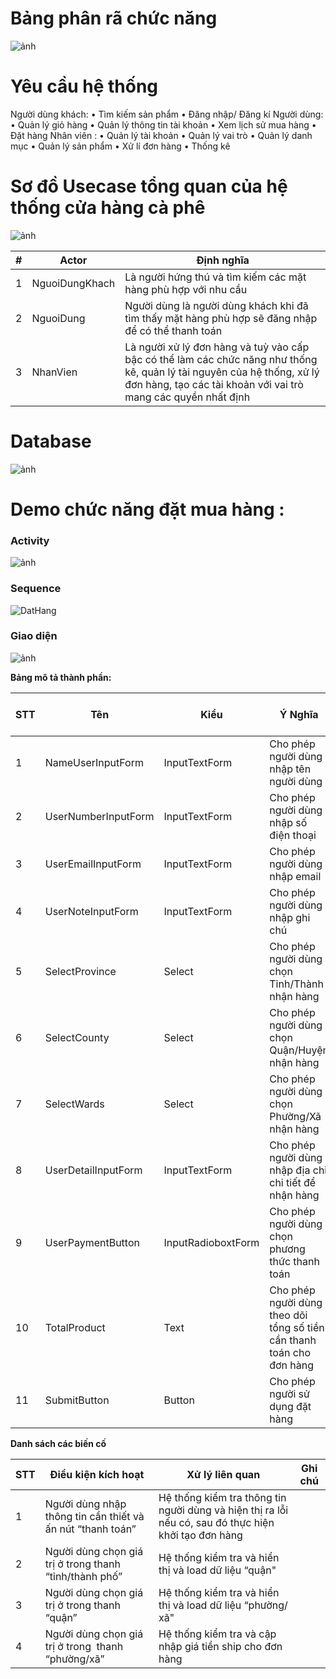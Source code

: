 # Bảng phân rã chức năng

![ảnh](https://github.com/1119-DuyNguyen/coffe_lar/assets/62139508/a0197740-1278-49e8-8006-dc032f2e7897)


# Yêu cầu hệ thống

Người dùng khách:
•	Tìm kiếm sản phẩm
•	Đăng nhập/ Đăng kí
Người dùng: 
•	Quản lý giỏ hàng
•	Quản lý thông tin tài khoản
•	Xem lịch sử mua hàng
•	Đặt hàng
Nhân viên : 
•	Quản lý tài khoản
•	Quản lý vai trò
•	Quản lý danh mục
•	Quản lý sản phẩm
•	Xử lí đơn hàng
•	Thống kê

# Sơ đồ Usecase tổng quan của hệ thống cửa hàng cà phê
![ảnh](https://github.com/1119-DuyNguyen/coffe_lar/assets/62139508/90be87ae-40cc-4ceb-9a0f-1d26f67a69b8)



| # | Actor | Định nghĩa |
| ---- | ---- | ---- |
| 1 | NguoiDungKhach | Là người hứng thú và tìm kiếm các mặt hàng phù hợp với nhu cầu |
| 2 | NguoiDung | Người dùng là người dùng khách khi đã tìm thấy mặt hàng phù hợp sẽ đăng nhập để có thể thanh toán |
| 3 | NhanVien | Là người xử lý đơn hàng và tuỳ vào cấp bậc có thể làm các chức năng như thống kê, quản lý tài nguyên của hệ thống, xử lý đơn hàng, tạo các tài khoản với vai trò mang các quyền nhất định |

# Database
![ảnh](https://github.com/1119-DuyNguyen/coffe_lar/assets/62139508/6a27e1b9-1d9b-4714-bde2-84a211c7d300)


# Demo chức năng đặt mua hàng : 


### Activity
![ảnh](https://github.com/1119-DuyNguyen/coffe_lar/assets/62139508/a1ebd202-ce01-4f1c-8573-19ecbc023f10)
### Sequence

![DatHang](https://github.com/1119-DuyNguyen/coffe_lar/assets/62139508/57c7b762-7bde-4974-8d0a-5028d3d57761)

### Giao diện

![ảnh](https://github.com/1119-DuyNguyen/coffe_lar/assets/62139508/8183e1dd-38e8-4703-b84d-4656144312ae)

**Bảng mô tả thành phần:**

|STT|Tên|Kiểu|Ý Nghĩa|Miền giá trị|Giá trị mặc định|Ghi chú|
|---|---|---|---|---|---|---|
|1|NameUserInputForm|InputTextForm|Cho phép người dùng nhập tên người dùng|Text|||
|2|UserNumberInputForm|InputTextForm|Cho phép người dùng nhập số điện thoại|Text|||
|3|UserEmailInputForm|InputTextForm|Cho phép người dùng nhập email|Text|||
|4|UserNoteInputForm|InputTextForm|Cho phép người dùng nhập ghi chú|Text|||
|5|SelectProvince|Select|Cho phép người dùng chọn Tỉnh/Thành nhận hàng||||
|6|SelectCounty|Select|Cho phép người dùng chọn Quận/Huyện nhận hàng||Bỏ trống nếu chưa chọn tỉnh/thành||
|7|SelectWards|Select|Cho phép người dùng chọn Phường/Xã nhận hàng||Bỏ trống nếu chưa chọn Quận/Huyện||
|8|UserDetailInputForm|InputTextForm|Cho phép người dùng nhập địa chỉ chi tiết để nhận hàng|Text|||
|9|UserPaymentButton|InputRadioboxtForm|Cho phép người dùng chọn phương thức thanh toán||||
|10|TotalProduct|Text|Cho phép người dùng theo dõi tổng số tiền cần thanh toán cho đơn hàng||||
|11|SubmitButton|Button|Cho phép người sử dụng đặt hàng||||

**Danh sách các biến cố**

|STT|Điều kiện kích hoạt|Xử lý liên quan|Ghi chú|
|---|---|---|---|
|1|Người dùng nhập thông tin cần thiết và ấn nút “thanh toán”|Hệ thống kiểm tra thông tin người dùng và hiện thị ra lỗi nếu có, sau đó thực hiện khởi tạo đơn hàng||
|2|Người dùng chọn giá trị ở trong thanh “tỉnh/thành phố”|Hệ thống kiểm tra và hiển thị và load dữ liệu “quận"||
|3|Người dùng chọn giá trị ở trong thanh “quận”|Hệ thống kiểm tra và hiển thị và load dữ liệu “phường/ xã"||
|4|Người dùng chọn giá trị ở trong  thanh “phường/xã”|Hệ thống kiểm tra và cập nhập giá tiền ship cho đơn hàng||
